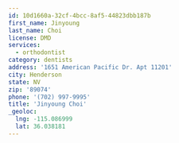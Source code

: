 ```yaml
---
id: 10d1660a-32cf-4bcc-8af5-44823dbb187b
first_name: Jinyoung
last_name: Choi
license: DMD
services:
  - orthodontist
category: dentists
address: '1651 American Pacific Dr. Apt 11201'
city: Henderson
state: NV
zip: '89074'
phone: '(702) 997-9995'
title: 'Jinyoung Choi'
_geoloc:
  lng: -115.086999
  lat: 36.038181
---
```

